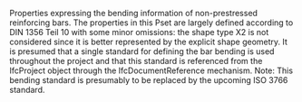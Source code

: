 Properties expressing the bending information of non-prestressed reinforcing bars. The properties in this Pset are largely defined according to DIN 1356 Teil 10 with some minor omissions: the shape type X2 is not considered since it is better represented by the explicit shape geometry. It is presumed that a single standard for defining the bar bending is used throughout the project and that this standard is referenced from the IfcProject object through the IfcDocumentReference mechanism. Note: This bending standard is presumably to be replaced by the upcoming ISO 3766 standard.